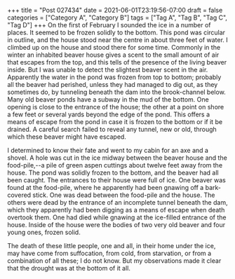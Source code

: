 +++
title = "Post 027434"
date = 2021-06-01T23:19:56-07:00
draft = false
categories = ["Category A", "Category B"]
tags = ["Tag A", "Tag B", "Tag C", "Tag D"]
+++
On the first of February I sounded the ice in a number of places. It seemed to be frozen solidly to the bottom. This pond was circular in outline, and the house stood near the centre in about three feet of water. I climbed up on the house and stood there for some time. Commonly in the winter an inhabited beaver house gives a scent to the small amount of air that escapes from the top, and this tells of the presence of the living beaver inside. But I was unable to detect the slightest beaver scent in the air. Apparently the water in the pond was frozen from top to bottom; probably all the beaver had perished, unless they had managed to dig out, as they sometimes do, by tunneling beneath the dam into the brook-channel below. Many old beaver ponds have a subway in the mud of the bottom. One opening is close to the entrance of the house; the other at a point on shore a few feet or several yards beyond the edge of the pond. This offers a means of escape from the pond in case it is frozen to the bottom or if it be drained. A careful search failed to reveal any tunnel, new or old, through which these beaver might have escaped.

I determined to know their fate and went to my cabin for an axe and a shovel. A hole was cut in the ice midway between the beaver house and the food-pile,--a pile of green aspen cuttings about twelve feet away from the house. The pond was solidly frozen to the bottom, and the beaver had all been caught. The entrances to their house were full of ice. One beaver was found at the food-pile, where he apparently had been gnawing off a bark-covered stick. One was dead between the food-pile and the house. The others were dead by the entrance of an incomplete tunnel beneath the dam, which they apparently had been digging as a means of escape when death overtook them. One had died while gnawing at the ice-filled entrance of the house. Inside of the house were the bodies of two very old beaver and four young ones, frozen solid.

The death of these little people, one and all, in their home under the ice, may have come from suffocation, from cold, from starvation, or from a combination of all these; I do not know. But my observations made it clear that the drought was at the bottom of it all.
